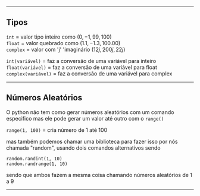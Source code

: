 ___
## Tipos

`int` = valor tipo inteiro como ($0, -1, 99, 100$)  
`float` = valor quebrado como ($1.1, -1.3, 100.00$)  
`complex` = valor com 'j' 'imaginário ($12j, 200j, 22j$)  

`int(variável)` = faz a conversão de uma variável para inteiro  
`float(variável)` = faz a conversão de uma variável para float  
`complex(variável)` = faz a conversão de uma variável para complex  

___
## Números Aleatórios

O python não tem como gerar números aleatórios com um comando especifico mas
ele pode gerar um valor até outro com o `range()`

`range(1, 100)` = cria número de 1 até 100

mas também podemos chamar uma biblioteca para fazer isso por nós chamada "random", usando
dois comandos alternativos sendo

```
random.randint(1, 10)
random.randrange(1, 10)
```

sendo que ambos fazem a mesma coisa chamando números aleatórios de 1 a 9

___
